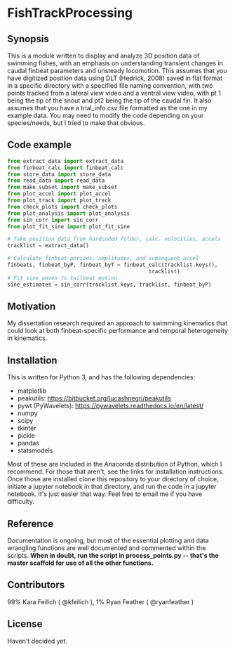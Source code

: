 # FishTrackProcessing

## Synopsis

This is a module written to display and analyze 3D position data of
swimming fishes, with an emphasis on understanding transient changes
in caudal finbeat parameters and unsteady locomotion. This assumes
that you have digitized position data using DLT (Hedrick, 2008) saved in
flat format in a specific directory with a specified file naming
convention, with two points tracked from a lateral view video and a
ventral view video, with pt 1 being the tip of the snout and pt2
being the tip of the caudal fin. It also assumes that you have a
trial_info.csv file formatted as the one in my example data. You may
need to modify the code depending on your species/needs, but I tried
to make that obvious.

## Code example

```python
from extract_data import extract_data
from finbeat_calc import finbeat_calc
from store_data import store_data
from read_data import read_data
from make_subset import make_subset
from plot_accel import plot_accel
from plot_track import plot_track
from check_plots import check_plots
from plot_analysis import plot_analysis
from sin_corr import sin_corr
from plot_fit_sine import plot_fit_sine

# Take position data from hardcoded folder, calc. velocities, accels
tracklist = extract_data()

# Calculate finbeat periods, amplitudes, and subsequent accel
finbeats, finbeat_byP, finbeat_byT = finbeat_calc(tracklist.keys(),
                                             tracklist)
# Fit sine waves to tailbeat motion
sine_estimates = sin_corr(tracklist.keys, tracklist, finbeat_byP)
```

## Motivation

My dissertation research required an approach to swimming kinematics
that could look at both finbeat-specific performance and temporal
heterogeneity in kinematics.

## Installation

This is written for Python 3, and has the following dependencies:


* matplotlib
* peakutils: https://bitbucket.org/lucashnegri/peakutils
* pywt (PyWavelets): https://pywavelets.readthedocs.io/en/latest/
* numpy
* scipy
* tkinter
* pickle
* pandas
* statsmodels


Most of these are included in the Anaconda distribution of Python,
which I recommend. For those that aren't, see the links for
installation instructions.
Once those are installed clone this repository to your directory of
choice, initiate a jupyter notebook in that directory, and run the
code in a jupyter notebook. It's just easier that way. Feel free to
email me if you have difficulty.

## Reference

Documentation is ongoing, but most of the essential plotting and data
wrangling functions are well documented and commented within the
scripts. **When in doubt, run the script in process_points.py -- that's
the master scaffold for use of all the other functions.**


## Contributors

99% Kara Feilich ( @kfeilich ), 1% Ryan Feather ( @ryanfeather )

## License

Haven't decided yet.